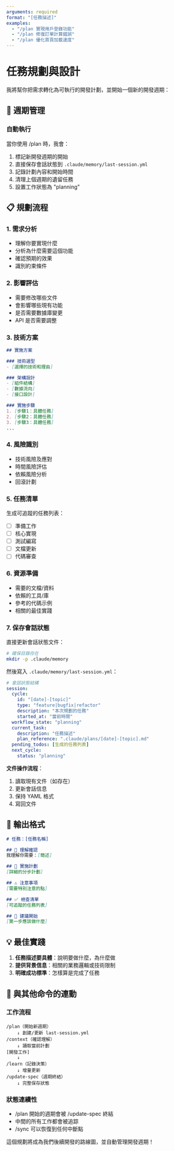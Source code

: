 ```yaml
---
arguments: required
format: "[任務描述]"
examples:
  - "/plan 實現用戶登錄功能"
  - "/plan 修復訂單計算錯誤"
  - "/plan 優化首頁加載速度"
---
```


# 任務規劃與設計

我將幫你把需求轉化為可執行的開發計劃，並開始一個新的開發週期：

## 🔄 週期管理

<!-- File Operations: Direct Write -->
<!-- Target: .claude/memory/last-session.yml -->

### 自動執行
當你使用 /plan 時，我會：
1. 標記新開發週期的開始
2. 直接保存會話狀態到 `.claude/memory/last-session.yml`
3. 記錄計劃內容和開始時間
4. 清理上個週期的遺留任務
5. 設置工作狀態為 "planning"

## 📋 規劃流程

### 1. 需求分析
- 理解你要實現什麼
- 分析為什麼需要這個功能
- 確認預期的效果
- 識別約束條件

### 2. 影響評估
- 需要修改哪些文件
- 會影響哪些現有功能
- 是否需要數據庫變更
- API 是否需要調整

### 3. 技術方案
```markdown
## 實施方案

### 技術選型
- [選擇的技術和理由]

### 架構設計
- [組件結構]
- [數據流向]
- [接口設計]

### 實施步驟
1. [步驟1：具體任務]
2. [步驟2：具體任務]
3. [步驟3：具體任務]
...
```

### 4. 風險識別
- 技術風險及應對
- 時間風險評估
- 依賴風險分析
- 回滾計劃

### 5. 任務清單
生成可追蹤的任務列表：
- [ ] 準備工作
- [ ] 核心實現
- [ ] 測試編寫
- [ ] 文檔更新
- [ ] 代碼審查

### 6. 資源準備
- 需要的文檔/資料
- 依賴的工具/庫
- 參考的代碼示例
- 相關的最佳實踐

### 7. 保存會話狀態

直接更新會話狀態文件：

```bash
# 確保目錄存在
mkdir -p .claude/memory
```

然後寫入 `.claude/memory/last-session.yml`：

```yaml
# 會話狀態結構
session:
  cycle:
    id: "[date]-[topic]"
    type: "feature|bugfix|refactor"
    description: "本次規劃的任務"
    started_at: "當前時間"
  workflow_state: "planning"
  current_task:
    description: "任務描述"
    plan_reference: ".claude/plans/[date]-[topic].md"
  pending_todos: [生成的任務列表]
  next_cycle:
    status: "planning"
```

**文件操作流程**：
1. 讀取現有文件（如存在）
2. 更新會話信息
3. 保持 YAML 格式
4. 寫回文件

## 🎯 輸出格式

```markdown
# 任務：[任務名稱]

## 📍 理解確認
我理解你需要：[簡述]

## 🎯 實施計劃
[詳細的分步計劃]

## ⚠️ 注意事項
[需要特別注意的點]

## ✅ 檢查清單
[可追蹤的任務列表]

## 🚀 建議開始
[第一步應該做什麼]
```

## 💡 最佳實踐

1. **任務描述要具體**：說明要做什麼，為什麼做
2. **提供背景信息**：相關的業務邏輯或技術限制
3. **明確成功標準**：怎樣算是完成了任務

## 🔄 與其他命令的連動

### 工作流程
```
/plan（開始新週期）
    ↓ 創建/更新 last-session.yml
/context（確認理解）
    ↓ 讀取當前計劃
[開發工作]
    ↓
/learn（記錄決策）
    ↓ 增量更新
/update-spec（週期終結）
    ↓ 完整保存狀態
```

### 狀態連續性
- /plan 開始的週期會被 /update-spec 終結
- 中間的所有工作都會被追踪
- /sync 可以恢復到任何中斷點

這個規劃將成為我們後續開發的路線圖，並自動管理開發週期！
